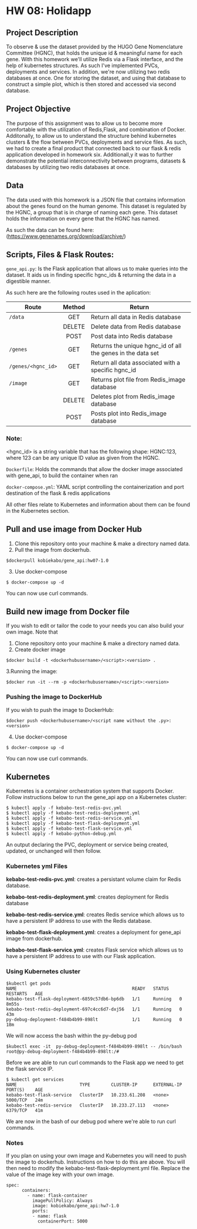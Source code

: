 # HW 08: Holidapp
## Project Description
To observe & use the dataset provided by the HUGO Gene Nomenclature Committee (HGNC), that holds the unique id & meaningful name for each gene. With this homework we'll utilize Redis via a Flask interface, and the help of kubernetes structures. As such I've implemented PVCs, deployments and services. In addition, we're now utilizing two redis databases at once. One for storing the dataset, and using that database to construct a simple plot, which is then stored and accessed via second database.

## Project Objective
The purpose of this assignment was to allow us to become more comfortable with the utilization of Redis,Flask, and combination of Docker. Additonally, to allow 
us to understand the structure behind kubernetes clusters & the flow between PVCs, deployments and service files. As such, we had to create a final product that connected back to our flask & redis application developed in homework six. Additionall,y it was to further demonstrate the potential interconnectivity between programs, datasets & databases by utilizing two redis databases at once.

## Data
The data used with this homework is a JSON file that contains information about the genes found on the human genome. This dataset is regulated by the HGNC, a group that is in charge of naming each gene. This dataset holds the information on every gene that the HGNC has named.

As such the data can be found here: (https://www.genenames.org/download/archive/)

## Scripts, Files & Flask Routes:
`gene_api.py`:
Is the Flask application that allows us to make queries into the dataset. It aids us in finding specific hgnc_ids & returning the data in a digestible manner.


As such here are the following routes used in the aplication:

| Route         | Method        | Return |
| ------------- |:-------------:| ------------- |
| `/data`     | GET | Return all data in Redis database | 
| | DELETE |  Delete data from Redis database | 
| | POST | Post data into Redis database | 
| `/genes`    | GET |  Returns the unique hgnc_id of all the genes in the data set      |
| `/genes/<hgnc_id>`  | GET |  Return all data associated with a specific hgnc_id |
|`/image`    | GET | Returns plot file from Redis_image database|
| | DELETE |  Deletes plot from Redis_image database | 
| | POST | Posts plot into Redis_image database | 

### Note: 
<hgnc_id> is a string variable that has the following shape: HGNC:123, where 123 can be any unique ID value as given from the HGNC.

`Dockerfile`: Holds the commands that allow the docker image associated with gene_api, to build the container when ran

`docker-compose.yml`: YAML script controlling the containerization and port destination of the flask & redis applications

All other files relate to Kubernetes and information about them can be found in the Kubernetes section.

## Pull and use image from Docker Hub
1. Clone this repository onto your machine & make a directory named data.
2. Pull the image from dockerhub.
```
$dockerpull kobiekabo/gene_api:hw07-1.0
```
3. Use docker-compose
```
$ docker-compose up -d
```
You can now use curl commands.

## Build new image from Docker file
If you wish to edit or tailor the code to your needs you can also build your own image. Note that 
1. Clone repository onto your machine & make a directory named data.
2. Create docker image
```
$docker build -t <dockerhubusername>/<script>:<version> .
```
3.Running the image:
```
$docker run -it --rm -p <dockerhubusername>/<script>:<version>
```   
### Pushing the image to DockerHub
If you wish to push the image to DockerHub:
```
$docker push <dockerhubusername>/<script name without the .py>:<version>
```
4. Use docker-compose
```
$ docker-compose up -d
```
You can now use curl commands.

## Kubernetes 
Kubernetes is a container orchestration system that supports Docker. Follow instructions below to run the gene_api app on a Kubernetes cluster:
```
$ kubectl apply -f kebabo-test-redis-pvc.yml 
$ kubectl apply -f kebabo-test-redis-deployment.yml
$ kubectl apply -f kebabo-test-redis-service.yml
$ kubectl apply -f kebabo-test-flask-deployment.yml
$ kubectl apply -f kebabo-test-flask-service.yml
$ kubectl apply -f kebabo-python-debug.yml
```
An output declaring the PVC, deployment or service being created, updated, or unchanged will then follow.
### Kubernetes yml Files

**kebabo-test-redis-pvc.yml**: creates a persistant volume claim for Redis database.

**kebabo-test-redis-deployment.yml**: creates deployment for Redis database

**kebabo-test-redis-service.yml**: creates Redis service which allows us to have a persistent IP address to use with the Redis database. 

**kebabo-test-flask-deployment.yml**: creates a deployment for gene_api image from dockerhub. 

**kebabo-test-flask-service.yml**: creates Flask service which allows us to have a persistent IP address to use with our Flask application.

### Using Kubernetes cluster
```
$kubectl get pods
NAME                                            READY   STATUS    RESTARTS   AGE
kebabo-test-flask-deployment-6859c57db6-bp6db   1/1     Running   0          8m55s
kebabo-test-redis-deployment-697c4cc6d7-dxj56   1/1     Running   0          43m
py-debug-deployment-f484b4b99-898lt             1/1     Running   0          18m
```
We will now access the bash within the py-debug pod
```
$kubectl exec -it  py-debug-deployment-f484b4b99-898lt -- /bin/bash
root@py-debug-deployment-f484b4b99-898lt:/#
```
Before we are able to run curl commands to the Flask app we need to get the flask service IP. 
```
$ kubectl get services
NAME                        TYPE        CLUSTER-IP      EXTERNAL-IP   PORT(S)    AGE
kebabo-test-flask-service   ClusterIP   10.233.61.208   <none>        5000/TCP   24m
kebabo-test-redis-service   ClusterIP   10.233.27.113   <none>        6379/TCP   41m
```
We are now in the bash of our debug pod where we're able to run curl commands.

### Notes

If you plan on using your own image and Kubernetes you will need to push the image to dockerhub. Instructions on how to do this are above. You will then need to modify the kebabo-test-flask-deployment.yml file. Replace the value of the image key with your own image.

```
spec:
      containers:
        - name: flask-container
          imagePullPolicy: Always
          image: kobiekabo/gene_api:hw7-1.0
          ports:
          - name: flask
            containerPort: 5000
```

